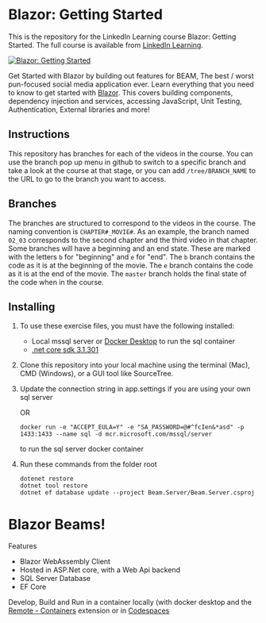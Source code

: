 # Blazor: Getting Started
This is the repository for the LinkedIn Learning course Blazor: Getting Started. The full course is available from [LinkedIn Learning](LICOURSEURL).

[![Blazor: Getting Started](COURSEIMAGE)](LICOURSEURL)

Get Started with Blazor by building out features for BEAM, The best / worst pun-focused social media application ever.
Learn everything that you need to know to get started with [Blazor](blazor.net).
This covers building components, dependency injection and services, accessing JavaScript, Unit Testing, Authentication, External libraries and more!

## Instructions
This repository has branches for each of the videos in the course. You can use the branch pop up menu in github to switch to a specific branch and take a look at the course at that stage, or you can add `/tree/BRANCH_NAME` to the URL to go to the branch you want to access.

## Branches
The branches are structured to correspond to the videos in the course. The naming convention is `CHAPTER#_MOVIE#`. As an example, the branch named `02_03` corresponds to the second chapter and the third video in that chapter. 
Some branches will have a beginning and an end state. These are marked with the letters `b` for "beginning" and `e` for "end". The `b` branch contains the code as it is at the beginning of the movie. The `e` branch contains the code as it is at the end of the movie. The `master` branch holds the final state of the code when in the course.

## Installing
1. To use these exercise files, you must have the following installed:
	- Local mssql server or [Docker Desktop](https://www.docker.com/products/docker-desktop) to run the sql container
	- [.net core sdk 3.1.301](https://dotnet.microsoft.com/download/dotnet-core/3.1)
2. Clone this repository into your local machine using the terminal (Mac), CMD (Windows), or a GUI tool like SourceTree.
3. Update the connection string in app.settings if you are using your own sql server

	OR
	
   `docker run -e "ACCEPT_EULA=Y" -e "SA_PASSWORD=@#^fcIen&*asd" -p 1433:1433 --name sql -d mcr.microsoft.com/mssql/server`
    
    to run the sql server docker container
       
4. Run these commands from the folder root
	```
	dotenet restore
	dotnet tool restore
	dotnet ef database update --project Beam.Server/Beam.Server.csproj 
	```
	
# Blazor Beams!

Features
- Blazor WebAssembly Client
- Hosted in ASP.Net core, with a Web Api backend
- SQL Server Database
- EF Core

Develop, Build and Run in a container locally (with docker desktop and the [Remote - Containers](https://marketplace.visualstudio.com/items?itemName=ms-vscode-remote.remote-containers) extension or in [Codespaces](https://visualstudio.microsoft.com/services/visual-studio-codespaces/)
